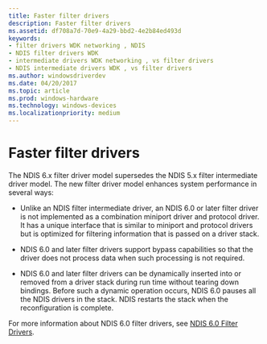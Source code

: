```yaml
---
title: Faster filter drivers
description: Faster filter drivers
ms.assetid: df708a7d-70e9-4a29-bbd2-4e2b84ed493d
keywords:
- filter drivers WDK networking , NDIS
- NDIS filter drivers WDK
- intermediate drivers WDK networking , vs filter drivers
- NDIS intermediate drivers WDK , vs filter drivers
ms.author: windowsdriverdev
ms.date: 04/20/2017
ms.topic: article
ms.prod: windows-hardware
ms.technology: windows-devices
ms.localizationpriority: medium
---
```


# Faster filter drivers





The NDIS 6.x filter driver model supersedes the NDIS 5.x filter intermediate driver model. The new filter driver model enhances system performance in several ways:

-   Unlike an NDIS filter intermediate driver, an NDIS 6.0 or later filter driver is not implemented as a combination miniport driver and protocol driver. It has a unique interface that is similar to miniport and protocol drivers but is optimized for filtering information that is passed on a driver stack.

-   NDIS 6.0 and later filter drivers support bypass capabilities so that the driver does not process data when such processing is not required.

-   NDIS 6.0 and later filter drivers can be dynamically inserted into or removed from a driver stack during run time without tearing down bindings. Before such a dynamic operation occurs, NDIS 6.0 pauses all the NDIS drivers in the stack. NDIS restarts the stack when the reconfiguration is complete.

For more information about NDIS 6.0 filter drivers, see [NDIS 6.0 Filter Drivers](ndis-filter-drivers.md).

 

 





